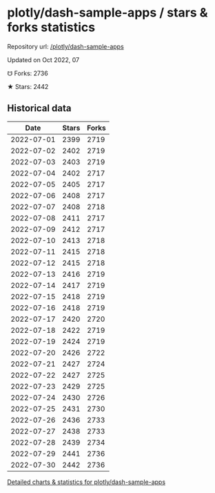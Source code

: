 # plotly/dash-sample-apps / stars & forks statistics

Repository url: [/plotly/dash-sample-apps](https://github.com/plotly/dash-sample-apps)

Updated on Oct 2022, 07

☋ Forks: 2736

★ Stars: 2442

## Historical data
| Date | Stars | Forks |
|------|-------|-------|
| 2022-07-01 | 2399 | 2719 | 
| 2022-07-02 | 2402 | 2719 | 
| 2022-07-03 | 2403 | 2719 | 
| 2022-07-04 | 2402 | 2717 | 
| 2022-07-05 | 2405 | 2717 | 
| 2022-07-06 | 2408 | 2717 | 
| 2022-07-07 | 2408 | 2718 | 
| 2022-07-08 | 2411 | 2717 | 
| 2022-07-09 | 2412 | 2717 | 
| 2022-07-10 | 2413 | 2718 | 
| 2022-07-11 | 2415 | 2718 | 
| 2022-07-12 | 2415 | 2718 | 
| 2022-07-13 | 2416 | 2719 | 
| 2022-07-14 | 2417 | 2719 | 
| 2022-07-15 | 2418 | 2719 | 
| 2022-07-16 | 2418 | 2719 | 
| 2022-07-17 | 2420 | 2720 | 
| 2022-07-18 | 2422 | 2719 | 
| 2022-07-19 | 2424 | 2719 | 
| 2022-07-20 | 2426 | 2722 | 
| 2022-07-21 | 2427 | 2724 | 
| 2022-07-22 | 2427 | 2725 | 
| 2022-07-23 | 2429 | 2725 | 
| 2022-07-24 | 2430 | 2726 | 
| 2022-07-25 | 2431 | 2730 | 
| 2022-07-26 | 2436 | 2733 | 
| 2022-07-27 | 2438 | 2733 | 
| 2022-07-28 | 2439 | 2734 | 
| 2022-07-29 | 2441 | 2736 | 
| 2022-07-30 | 2442 | 2736 | 


[Detailed charts & statistics for plotly/dash-sample-apps](https://reviewgithub.com/rep/plotly/dash-sample-apps)
